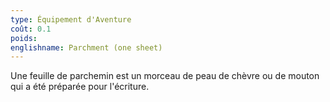 ```yaml
---
type: Équipement d'Aventure
coût: 0.1
poids: 
englishname: Parchment (one sheet)
---
```

Une feuille de parchemin est un morceau de peau de chèvre ou de mouton qui a été préparée pour l'écriture.